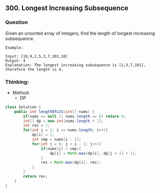 ## 300. Longest Increasing Subsequence

### Question
Given an unsorted array of integers, find the length of longest increasing subsequence.

```
Example:

Input: [10,9,2,5,3,7,101,18]
Output: 4
Explanation: The longest increasing subsequence is [2,3,7,101], therefore the length is 4.

```

### Thinking:
* Method:
	* DP

```Java
class Solution {
    public int lengthOfLIS(int[] nums) {
        if(nums == null || nums.length == 0) return 0;
        int[] dp = new int[nums.length + 1];
        int res = 1;
        for(int i = 1; i <= nums.length; i++){
            dp[i] = 1;
            int cmp = nums[i - 1];
            for(int j = 0; j < i - 1; j++){
                if(nums[j] < cmp){
                    dp[i] = Math.max(dp[i], dp[j + 1] + 1);
                }
                res = Math.max(dp[i], res);
            }
        }
        return res;
    }
}
```